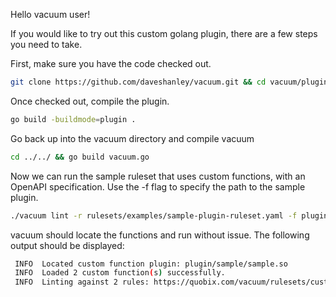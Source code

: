 Hello vacuum user!

If you would like to try out this custom golang plugin, there are a few steps you need to take.

First, make sure you have the code checked out.

```bash
git clone https://github.com/daveshanley/vacuum.git && cd vacuum/plugin/sample 
```

Once checked out, compile the plugin.

```bash
go build -buildmode=plugin . 
```
Go back up into the vacuum directory and compile vacuum

```bash
cd ../../ && go build vacuum.go 
```

Now we can run the sample ruleset that uses custom functions, with an OpenAPI specification. Use the -f flag to specify the path to the sample plugin.

```bash
./vacuum lint -r rulesets/examples/sample-plugin-ruleset.yaml -f plugin/sample /path/to/openapi.yaml
```

vacuum should locate the functions and run without issue. The following output should be displayed:

```bash
 INFO  Located custom function plugin: plugin/sample/sample.so
 INFO  Loaded 2 custom function(s) successfully.
 INFO  Linting against 2 rules: https://quobix.com/vacuum/rulesets/custom-rulesets
```